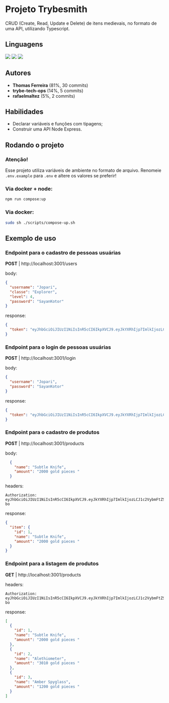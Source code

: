 # Projeto Trybesmith
CRUD (Create, Read, Update e Delete) de itens medievais, no formato de uma API, utilizando Typescript.

## Linguagens
<div style="display: inline_block">
  <img src="https://img.shields.io/badge/typescript-3178C6?style=for-the-badge&logo=typescript&logoColor=fff&logoWidth=20"/>
  <img src="https://img.shields.io/badge/dockerfile-2496ED?style=for-the-badge&logo=docker&logoColor=fff&logoWidth=20"/>
  <img src="https://img.shields.io/badge/shell-4EAA25?style=for-the-badge&logo=gnubash&logoColor=fff&logoWidth=20"/>
</div>

## Autores
- **Thomas Ferreira** (81%, 30 commits)
- **trybe-tech-ops** (14%, 5 commits)
- **rafaelmaltez** (5%, 2 commits)

## Habilidades
- Declarar variáveis e funções com tipagens;
- Construir uma API Node Express.

## Rodando o projeto

### Atenção!
Esse projeto utiliza variáveis de ambiente no formato de arquivo. Renomeie `.env.example` para `.env` e altere os valores se preferir!

### Via docker + node:
```sh
npm run compose:up
```

### Via docker:
```sh
sudo sh ./scripts/compose-up.sh
```
## Exemplo de uso

### Endpoint para o cadastro de pessoas usuárias

**POST** | http://localhost:3001/users

body:
```json
{
  "username": "Jopari",
  "classe": "Explorer",
  "level": 4,
  "password": "SayanKotor"
}
```
response:

```json
{
  "token": "eyJhbGciOiJIUzI1NiIsInR5cCI6IkpXVCJ9.eyJkYXRhIjp7ImlkIjozLCJ1c2VybmFtZSI6IkpvcGFyaSJ9LCJpYXQiOjE2NDk3MzQxNzZ9.Vtgl6hUwrHI0nx2KkoR944l3vfDKpCD6nRORi5aiGa0"
}
```

### Endpoint para o login de pessoas usuárias

**POST** | http://localhost:3001/login

body:
```json
{
  "username": "Jopari",
  "password": "SayanKotor"
}
```
response:

```json
{
  "token": "eyJhbGciOiJIUzI1NiIsInR5cCI6IkpXVCJ9.eyJkYXRhIjp7ImlkIjozLCJ1c2VybmFtZSI6IkpvcGFyaSJ9LCJpYXQiOjE2NDk3MzQ2MTV9.K6bby8N3UwfOFg8trD7QMcmdAC3P2mX2N9ThqxTW-bo"
}
```

### Endpoint para o cadastro de produtos

**POST** | http://localhost:3001/products

body:
```json
  {
    "name": "Subtle Knife",
    "amount": "2000 gold pieces "
  }
```

headers:
```
Authorization: eyJhbGciOiJIUzI1NiIsInR5cCI6IkpXVCJ9.eyJkYXRhIjp7ImlkIjozLCJ1c2VybmFtZSI6IkpvcGFyaSJ9LCJpYXQiOjE2NDk3MzQ2MTV9.K6bby8N3UwfOFg8trD7QMcmdAC3P2mX2N9ThqxTW-bo
```

response:

```json
{
  "item": {
    "id": 1,
    "name": "Subtle Knife",
    "amount": "2000 gold pieces "
  }
}
```

### Endpoint para a listagem de produtos

**GET** | http://localhost:3001/products

headers:
```
Authorization: eyJhbGciOiJIUzI1NiIsInR5cCI6IkpXVCJ9.eyJkYXRhIjp7ImlkIjozLCJ1c2VybmFtZSI6IkpvcGFyaSJ9LCJpYXQiOjE2NDk3MzQ2MTV9.K6bby8N3UwfOFg8trD7QMcmdAC3P2mX2N9ThqxTW-bo
```

response:

```json
[
  {
    "id": 1,
    "name": "Subtle Knife",
    "amount": "2000 gold pieces "
  },
  {
    "id": 2,
    "name": "Alethiometer",
    "amount": "3010 gold pieces "
  },
  {
    "id": 3,
    "name": "Amber Spyglass",
    "amount": "1200 gold pieces "
  }
]
```
